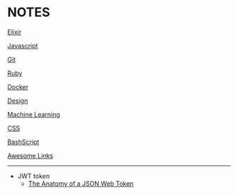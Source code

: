 NOTES
=======

[Elixir](Elixir/README.md)

[Javascript](Javascript/README.md)

[Git](Git/README.md)

[Ruby](./Ruby)

[Docker](./Docker)

[Design](./Design)

[Machine Learning](./Machine-Learning)

[CSS](./CSS)

[BashScript](BashScript/README.md)

[Awesome Links](./awesome-links.md)

---
* JWT token
  - [The Anatomy of a JSON Web Token](https://scotch.io/tutorials/the-anatomy-of-a-json-web-token)
